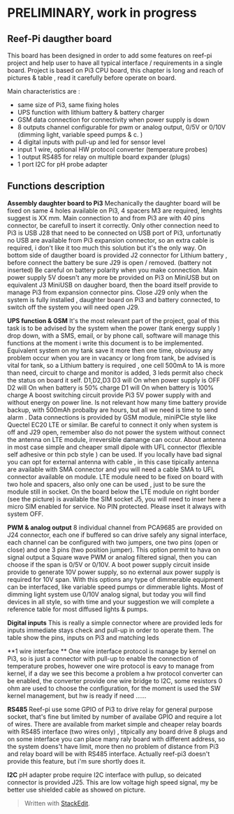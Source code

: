PRELIMINARY, work in progress
=============================

Reef-Pi daugther board
---------------------
This board has been designed in order to add some features on reef-pi project and help user to have all typical interface / requirements in a single board. Project is based on Pi3 CPU board, this chapter is long and reach of pictures & table , read it carefully before operate on board.

Main characteristics are :
- same size of Pi3, same fixing holes
- UPS function with lithium battery & battery charger
- GSM data connection for connectivity when power supply is down
- 8 outputs channel configurable for pwm or analog output, 0/5V or 0/10V (dimming light, variable speed pumps & c. )
- 4 digital inputs with pull-up and led for sensor level
- input 1 wire, optional HW protocol converter (temperature probes)
- 1 output RS485 for relay on multiple board expander (plugs)
- 1 port I2C for pH probe adapter

## Functions description ##

**Assembly daughter board to Pi3**
Mechanically the daughter board will be fixed on same 4 holes available on Pi3, 4 spacers M3 are required, lenghts suggest is XX mm. Main connection to and from Pi3 are with 40 pins connector, be carefull to insert it correctly.
Only other connection need to Pi3 is USB J28 that need to be connected on USB port of Pi3, unfortunatly no USB are available from Pi3 expansion connector, so an extra cable is required, i don't like it too much this solution but it's the only way.
On bottom side of daugther board is provided J2 connector for Lithium battery , before connect the battery be sure J29 is open / removed. (battery not inserted)
Be careful on battery polarity when you make connection.
Main power supply 5V doesn't any more be provided on Pi3 on MiniUSB but on equivalent J3 MiniUSB on daugher board, then the board itself provide to manage Pi3 from expansion connector pins.
Close J29 only when the system is fully installed , daughter board on Pi3 and battery connected, to switch off the system you will need open J29.

**UPS function & GSM**
It's the most relevant part of the project, goal of this task is to be advised by the system when the power (tank energy supply ) drop down, with a SMS, email, or by phone call, software will manage this functions at the moment i write this document is to be implemented. Equivalent system on my tank save it more then one time, obviousy any problem occur when you are in vacancy or long from tank, be advised is vital for tank, so a Lithium battery is required , one cell 500mA to 1A is more than need, circuit to charge and monitor is added, 3 leds permit also check the status on board it self. D1,D2,D3
D3 will On when power supply is OFF
D2 will On when battery is 50% charge
D1 will On when battery is 100% charge
A boost switching circuit provide Pi3 5V power supply with and without energy on  power line.  Is not relevant how many time battery provide backup, with 500mAh probalby are hours, but all we need is time to send alarm .
Data connections is provided by GSM module, miniPCIe style like Quectel EC20 LTE or similar. Be careful to connect it only when system is off and J29 open, remember also do not power the system without connect the antenna on LTE module, irreversible damange can occur. About antenna in most case simple and cheaper small dipole with UFL connector (flexible self adhesive or thin pcb style ) can be used. If you locally have bad signal you can opt for external antenna with cable , in this case tipically antenna are available with SMA connector and you will need a cable SMA to UFL connector available on module. LTE module need to be fixed on board with two hole and spacers, also only one can be used , just to be sure the module still in socket. On the board below the LTE module on right border (see the picture) is available the SIM socket J5, you will need to inser here a micro SIM enabled for service. No PIN protected. Please inset it always with system OFF.

**PWM & analog output**
8 individual channel from PCA9685 are provided on J24 connector, each one if buffered so can drive safely any signal interface, each channel can be configured with two jumpers, one two pins (open or close) and one 3 pins (two position jumper).
This option permit to hava on signal output a Square wave PWM or analog filtered signal, then you can choose if the span is 0/5V or 0/10V. A boot power supply circuit inside provide to generate 10V power supply, so no external aux power supply is required for 10V span. With this options any type of dimmerable equipment can be interfaced, like variable speed pumps or dimmerable lights. Most of dimming light system use 0/10V analog signal, but today you will find devices in all style, so with time and your suggestion we will complete a reference table for most diffused lights & pumps.

**Digital inputs**
This is really a simple connector where are provided leds for inputs immediate stays check and pull-up in order to operate them.
The table show the pins, inputs on Pi3 and matching leds

**1 wire interface **
One wire interface protocol is manage by kernel on Pi3, so is just a connector with pull-up to enable the connection of temperature probes, however one wire protocol is eavy to manage from kernel, if a day we see this become a problem a hw protocol converter can be enabled, the converter provide one wire bridge to I2C, some resistors 0 ohm are used to choose the configuration, for the moment is used the SW kernel management, but hw is ready if need ......

**RS485**
Reef-pi use some GPIO of Pi3 to drive relay for general purpose socket, that's fine but limited by number  of availabe GPIO and require a lot of wires. There are available from market simple and cheaper relay boards with RS485 interface (two wires only) , titpically any board drive 8 plugs and on some interface you can place many raly board with different address, so the system doens't have limit, more then no problem of distance from Pi3 and relay board will be with RS485 interface.
Actually reef-pi3 doesn't provide this feature, but i'm sure shortly does it.

**I2C**
pH adapter probe require I2C interface with pullup, so deicated connector is provided J25. This are low voltage high speed signal, my be better use shielded cable as showed on picture.

> Written with [StackEdit](https://stackedit.io/).